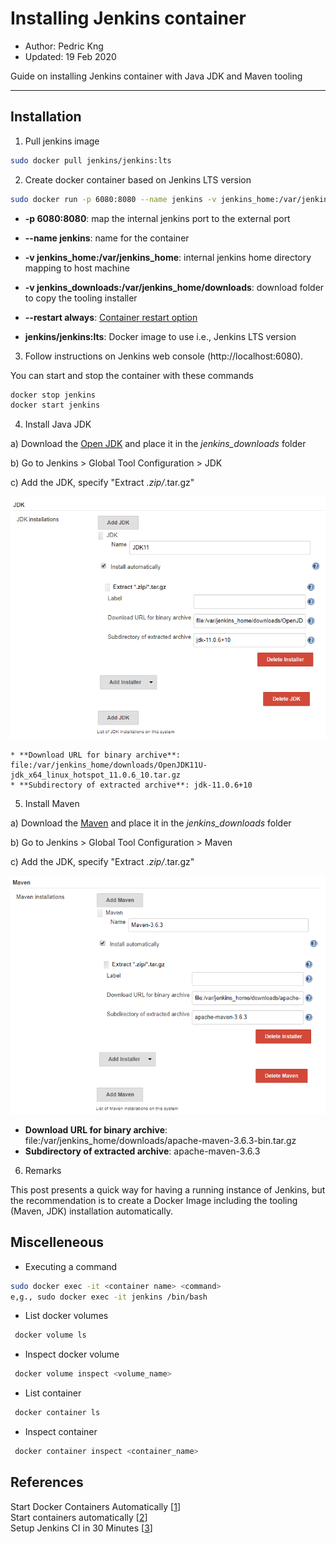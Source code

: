 # Installing Jenkins container
* Author:   Pedric Kng  
* Updated:  19 Feb 2020

Guide on installing Jenkins container with Java JDK and Maven tooling

***
## Installation

1. Pull jenkins image
```bash
sudo docker pull jenkins/jenkins:lts
```

2. Create docker container based on Jenkins LTS version
```bash
sudo docker run -p 6080:8080 --name jenkins -v jenkins_home:/var/jenkins_home -v jenkins_downloads:/var/jenkins_home/downloads --restart always jenkins/jenkins:lts
```
 * **-p 6080:8080**: map the internal jenkins port to the external port

 * **--name jenkins**: name for the container

 * **-v jenkins_home:/var/jenkins_home**: internal jenkins home directory mapping to host machine

 * **-v jenkins_downloads:/var/jenkins_home/downloads**: download folder to copy the tooling installer

 * **--restart always**: [Container restart option](https://docs.docker.com/config/containers/start-containers-automatically/)

 * **jenkins/jenkins:lts**: Docker image to use i.e., Jenkins LTS version

3. Follow instructions on Jenkins web console (http://localhost:6080).  

  You can start and stop the container with these commands
  ```bash
  docker stop jenkins
  docker start jenkins
  ```

4. Install Java JDK

  a) Download the [Open JDK](https://adoptopenjdk.net/releases.html) and place it in the *jenkins_downloads* folder  

  b) Go to Jenkins > Global Tool Configuration > JDK  

  c) Add the JDK, specify "Extract *.zip/*.tar.gz"

  ![JDK Installation](assets/JDK.png)

    * **Download URL for binary archive**: file:/var/jenkins_home/downloads/OpenJDK11U-jdk_x64_linux_hotspot_11.0.6_10.tar.gz
    * **Subdirectory of extracted archive**: jdk-11.0.6+10  


5. Install Maven

  a) Download the [Maven](https://maven.apache.org/download.cgi?Preferred=ftp://mirror.reverse.net/pub/apache/#) and place it in the *jenkins_downloads* folder  

  b) Go to Jenkins > Global Tool Configuration > Maven

  c) Add the JDK, specify "Extract *.zip/*.tar.gz"

  ![Maven Installation](assets/maven.png)

  * **Download URL for binary archive**: file:/var/jenkins_home/downloads/apache-maven-3.6.3-bin.tar.gz
  * **Subdirectory of extracted archive**: apache-maven-3.6.3  


6. Remarks

  This post presents a quick way for having a running instance of Jenkins, but the recommendation is to create a Docker Image including the tooling (Maven, JDK) installation automatically.

## Miscelleneous

* Executing a command
```bash
sudo docker exec -it <container name> <command>  
e,g., sudo docker exec -it jenkins /bin/bash
```

* List docker volumes
```bash
 docker volume ls
```

* Inspect docker volume
```bash
 docker volume inspect <volume_name>
```

* List container
```bash
 docker container ls
```

* Inspect container
```bash
 docker container inspect <container_name>
```


## References
Start Docker Containers Automatically [[1]]  
Start containers automatically [[2]]  
Setup Jenkins CI in 30 Minutes [[3]]  

[1]:https://mehmandarov.com/start-docker-containers-automatically/ "Start Docker Containers Automatically"
[2]:https://docs.docker.com/config/containers/start-containers-automatically/ "Start containers automatically"
[3]:https://mydeveloperplanet.com/2019/01/30/setup-jenkins-ci-in-30-minutes/ "Setup Jenkins CI in 30 Minutes"
